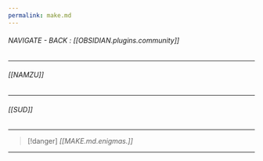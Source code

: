 ```yaml
---
permalink: make.md
---
```


###### NAVIGATE - BACK :  [[OBSIDIAN.plugins.community]]
---
###### [[NAMZU]]





---
###### [[SUD]]




---
>[!danger] *[[MAKE.md.enigmas.]]*
----
